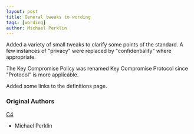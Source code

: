```yaml
---
layout: post
title: General tweaks to wording
tags: [wording]
author: Michael Perklin
---
```


Added a variety of small tweaks to clarify some points of the standard.
A few instances of "privacy" were replaced by "confidentiality" where appropriate.

The Key Compromise Policy was renamed Key Compromise Protocol since "Protocol" is more applicable.

Added some links to the definitions page.

### Original Authors 

[C4](https://cryptoconsortium.org) 

* Michael Perklin

